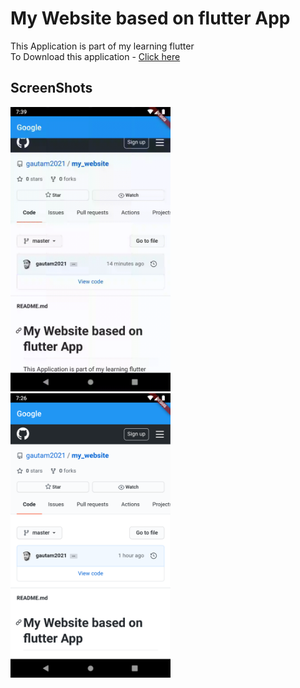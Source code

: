 <h1>My Website based on flutter App</h1>

This Application is part of my learning flutter  </br>
To Download this application - <a href="https://github.com/gautam2021/my_website/raw/master/app-release.apk">Click here</a></br>

<h2>ScreenShots</h2>
<div>
<img src="screenshots/my_website.gif" width=256 style="display:inline-block"/>
<img src="screenshots/my_website1.png" width=256 style="display:inline-block"/>
</div>
